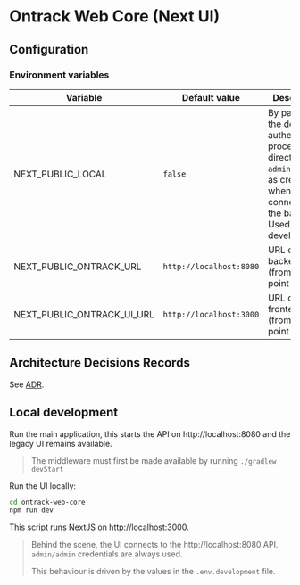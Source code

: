 Ontrack Web Core (Next UI)
==========================

## Configuration

### Environment variables

| Variable                   | Default value           | Description                                                                                                                                             |
|----------------------------|-------------------------|---------------------------------------------------------------------------------------------------------------------------------------------------------|
| NEXT_PUBLIC_LOCAL          | `false`                 | By passing the default authentication process, to directly using `admin` / `admin` as credentials when connecting to the backend. Used for development. |
| NEXT_PUBLIC_ONTRACK_URL    | `http://localhost:8080` | URL of the backend (from a user point of view)                                                                                                          |
| NEXT_PUBLIC_ONTRACK_UI_URL | `http://localhost:3000` | URL of the frontend (from a user point of view)                                                                                                         |


## Architecture Decisions Records

See [ADR](ADR.md).

## Local development

Run the main application, this starts the API on http://localhost:8080
and the legacy UI remains available.

> The middleware must first be made available by running
> `./gradlew devStart`

Run the UI locally:

```bash
cd ontrack-web-core
npm run dev
```

This script runs NextJS on http://localhost:3000.

> Behind the scene, the UI connects to the http://localhost:8080 API.
> `admin/admin` credentials are always used.
>
> This behaviour is driven by the values in the `.env.development` file.
